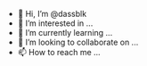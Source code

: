 - 👋 Hi, I’m @dassblk
- 👀 I’m interested in ...
- 🌱 I’m currently learning ...
- 💞️ I’m looking to collaborate on ...
- 📫 How to reach me ...

<!---
dassblk/dassblk is a ✨ special ✨ repository because its `README.md` (this file) appears on your GitHub profile.
You can click the Preview link to take a look at your changes.
--->
